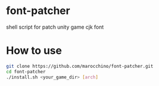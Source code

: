 # font-patcher

shell script for patch unity game cjk font

# How to use

```bash
git clone https://github.com/marocchino/font-patcher.git
cd font-patcher
./install.sh <your_game_dir> [arch]
```
